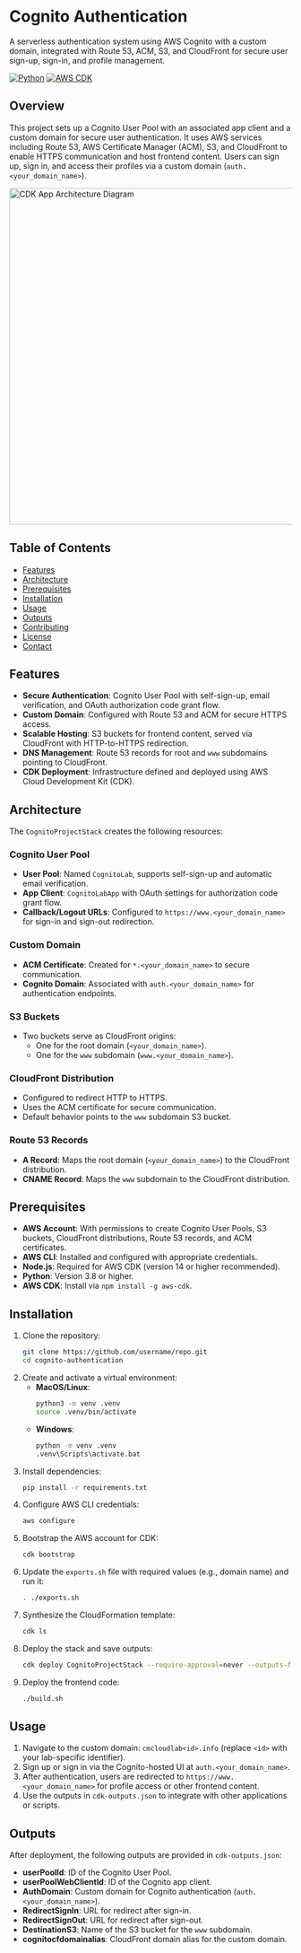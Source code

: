 # Cognito Authentication

A serverless authentication system using AWS Cognito with a custom domain, integrated with Route 53, ACM, S3, and CloudFront for secure user sign-up, sign-in, and profile management.

[![Python](https://img.shields.io/badge/python-3.8%2B-blue)](https://www.python.org)
[![AWS CDK](https://img.shields.io/badge/AWS_CDK-v2-orange)](https://aws.amazon.com/cdk/)

## Overview

This project sets up a Cognito User Pool with an associated app client and a custom domain for secure user authentication. It uses AWS services including Route 53, AWS Certificate Manager (ACM), S3, and CloudFront to enable HTTPS communication and host frontend content. Users can sign up, sign in, and access their profiles via a custom domain (`auth.<your_domain_name>`).

<img src="./diagram.png" alt="CDK App Architecture Diagram" width="600">

## Table of Contents
- [Features](#features)
- [Architecture](#architecture)
- [Prerequisites](#prerequisites)
- [Installation](#installation)
- [Usage](#usage)
- [Outputs](#outputs)
- [Contributing](#contributing)
- [License](#license)
- [Contact](#contact)

## Features
- **Secure Authentication**: Cognito User Pool with self-sign-up, email verification, and OAuth authorization code grant flow.
- **Custom Domain**: Configured with Route 53 and ACM for secure HTTPS access.
- **Scalable Hosting**: S3 buckets for frontend content, served via CloudFront with HTTP-to-HTTPS redirection.
- **DNS Management**: Route 53 records for root and `www` subdomains pointing to CloudFront.
- **CDK Deployment**: Infrastructure defined and deployed using AWS Cloud Development Kit (CDK).

## Architecture

The `CognitoProjectStack` creates the following resources:

### Cognito User Pool
- **User Pool**: Named `CognitoLab`, supports self-sign-up and automatic email verification.
- **App Client**: `CognitoLabApp` with OAuth settings for authorization code grant flow.
- **Callback/Logout URLs**: Configured to `https://www.<your_domain_name>` for sign-in and sign-out redirection.

### Custom Domain
- **ACM Certificate**: Created for `*.<your_domain_name>` to secure communication.
- **Cognito Domain**: Associated with `auth.<your_domain_name>` for authentication endpoints.

### S3 Buckets
- Two buckets serve as CloudFront origins:
  - One for the root domain (`<your_domain_name>`).
  - One for the `www` subdomain (`www.<your_domain_name>`).

### CloudFront Distribution
- Configured to redirect HTTP to HTTPS.
- Uses the ACM certificate for secure communication.
- Default behavior points to the `www` subdomain S3 bucket.

### Route 53 Records
- **A Record**: Maps the root domain (`<your_domain_name>`) to the CloudFront distribution.
- **CNAME Record**: Maps the `www` subdomain to the CloudFront distribution.

## Prerequisites
- **AWS Account**: With permissions to create Cognito User Pools, S3 buckets, CloudFront distributions, Route 53 records, and ACM certificates.
- **AWS CLI**: Installed and configured with appropriate credentials.
- **Node.js**: Required for AWS CDK (version 14 or higher recommended).
- **Python**: Version 3.8 or higher.
- **AWS CDK**: Install via `npm install -g aws-cdk`.

## Installation
1. Clone the repository:
   ```bash
   git clone https://github.com/username/repo.git
   cd cognito-authentication
   ```
2. Create and activate a virtual environment:
   - **MacOS/Linux**:
     ```bash
     python3 -m venv .venv
     source .venv/bin/activate
     ```
   - **Windows**:
     ```bash
     python -m venv .venv
     .venv\Scripts\activate.bat
     ```
3. Install dependencies:
   ```bash
   pip install -r requirements.txt
   ```
4. Configure AWS CLI credentials:
   ```bash
   aws configure
   ```
5. Bootstrap the AWS account for CDK:
   ```bash
   cdk bootstrap
   ```
6. Update the `exports.sh` file with required values (e.g., domain name) and run it:
   ```bash
   . ./exports.sh
   ```
7. Synthesize the CloudFormation template:
   ```bash
   cdk ls
   ```
8. Deploy the stack and save outputs:
   ```bash
   cdk deploy CognitoProjectStack --require-approval=never --outputs-file ./cdk-outputs.json
   ```
9. Deploy the frontend code:
   ```bash
   ./build.sh
   ```

## Usage
1. Navigate to the custom domain: `cmcloudlab<id>.info` (replace `<id>` with your lab-specific identifier).
2. Sign up or sign in via the Cognito-hosted UI at `auth.<your_domain_name>`.
3. After authentication, users are redirected to `https://www.<your_domain_name>` for profile access or other frontend content.
4. Use the outputs in `cdk-outputs.json` to integrate with other applications or scripts.

## Outputs
After deployment, the following outputs are provided in `cdk-outputs.json`:
- **userPoolId**: ID of the Cognito User Pool.
- **userPoolWebClientId**: ID of the Cognito app client.
- **AuthDomain**: Custom domain for Cognito authentication (`auth.<your_domain_name>`).
- **RedirectSignIn**: URL for redirect after sign-in.
- **RedirectSignOut**: URL for redirect after sign-out.
- **DestinationS3**: Name of the S3 bucket for the `www` subdomain.
- **cognitocfdomainalias**: CloudFront domain alias for the custom domain.